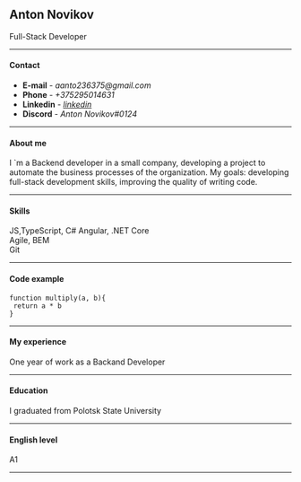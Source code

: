 ## Anton Novikov
Full-Stack Developer
***
#### Contact

* __E-mail__ - _aanto236375@gmail.com_
* __Phone__ - _+375295014631_
* __Linkedin__ -  [_linkedin_ ](https://www.linkedin.com/in/anton-novikov)
* __Discord__ - _Anton Novikov#0124_
***
#### About me

I `m a Backend developer in a small company, developing a project to automate the business processes of the organization.
My goals: developing full-stack development skills, improving the quality of writing code.
***
#### Skills
JS,TypeScript, C#
Angular, .NET Core   
Agile, BEM  
Git
***
#### Сode example
```
function multiply(a, b){
 return a * b
}
```
***
#### My experience
One year of work as a Backand Developer
***
#### Education
I graduated from Polotsk State University
***
#### English level
 A1
 ***